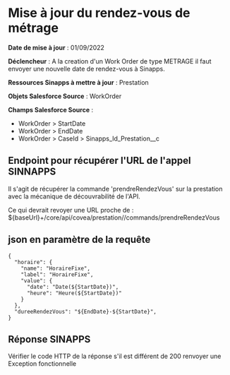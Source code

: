 #  Mise à jour du rendez-vous de métrage
**Date de mise à jour** : 01/09/2022

**Déclencheur** : A la creation d'un Work Order de type METRAGE il faut envoyer une nouvelle date de rendez-vous à Sinapps.

**Ressources Sinapps à mettre à jour** : Prestation

**Objets Salesforce Source** : WorkOrder

**Champs Salesforce Source** : 
- WorkOrder > StartDate
- WorkOrder > EndDate
- WorkOrder > CaseId > Sinapps_Id_Prestation__c

## Endpoint pour récupérer l'URL de l'appel SINNAPPS 
Il s'agit de récupérer la commande 'prendreRendezVous' sur la prestation avec la mécanique de découvrabilité de l'API.

Ce qui devrait revoyer une URL proche de : ${baseUrl}+/core/api/covea/prestation/<prestationId>/commands/prendreRendezVous

## json en paramètre de la requête

```
{
  "horaire": {
    "name": "HoraireFixe",
    "label": "HoraireFixe",
    "value": {
      "date": "Date(${StartDate})",
      "heure": "Heure(${StartDate})"
    }
  },
  "dureeRendezVous": "${EndDate}-${StartDate}",
}
```

## Réponse SINAPPS
Vérifier le code HTTP de la réponse s'il est différent de 200 renvoyer une Exception fonctionnelle
